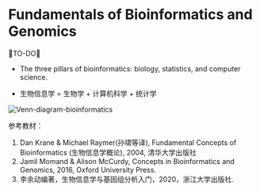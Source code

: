 # Fundamentals of Bioinformatics and Genomics

🐘TO-DO🐘

* The three pillars of bioinformatics: biology, statistics, and computer science.

* 生物信息学 = 生物学 + 计算机科学 + 统计学


![Venn-diagram-bioinformatics](https://raw.githubusercontent.com/adong77/bigbook/master/imageBed/Venn-diagram-bioinformatics.png)


参考教材：
1. Dan Krane & Michael Raymer(孙啸等译), Fundamental Concepts of Bioinformatics (生物信息学概论), 2004, 清华大学出版社
2. Jamil Momand & Alison McCurdy, Concepts in Bioinformatics and Genomics, 2016, Oxford University Press.
3. 李余动编著，生物信息学与基因组分析入门，2020，浙江大学出版社.

